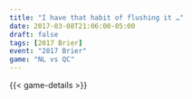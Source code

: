 ```yaml
---
title: "I have that habit of flushing it …"
date: 2017-03-08T21:06:00-05:00
draft: false
tags: [2017 Brier]
event: "2017 Brier"
game: "NL vs QC"
---
```

{{< game-details >}}
<!--more--> 